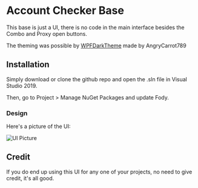 # Account Checker Base

This base is just a UI, there is no code in the main interface besides the Combo and Proxy open buttons.

The theming was possible by [WPFDarkTheme](https://github.com/AngryCarrot789/WPFDarkTheme) made by AngryCarrot789

## Installation

Simply download or clone the github repo and open the .sln file in Visual Studio 2019.

Then, go to Project > Manage NuGet Packages and update Fody.


### Design
Here's a picture of the UI:

![UI Picture](https://i.imgur.com/RTo8NR1.png)

## Credit
If you do end up using this UI for any one of your projects, no need to give credit, it's all good.
